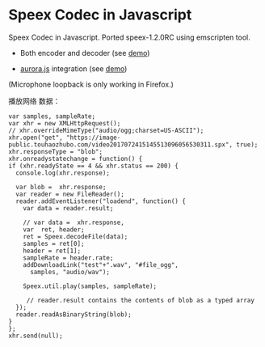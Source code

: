 Speex Codec in Javascript
=========================

Speex Codec in Javascript. Ported speex-1.2.0RC using emscripten tool. 

* Both encoder and decoder (see [demo](http://jpemartins.github.com/speex.js/))

* [aurora.js](http://github.com/ofmlabs/aurora.js) integration (see [demo](http://jpemartins.github.com/speex.js/aurora.html))

(Microphone loopback is only working in Firefox.)

播放网络 数据：


    var samples, sampleRate;
    var xhr = new XMLHttpRequest();
    // xhr.overrideMimeType("audio/ogg;charset=US-ASCII");
    xhr.open("get", "https://image-public.touhaozhubo.com/video2017072415145513096056530311.spx", true);
    xhr.responseType = "blob";
    xhr.onreadystatechange = function() {
    if (xhr.readyState == 4 && xhr.status == 200) {
      console.log(xhr.response);

      var blob =  xhr.response;
      var reader = new FileReader();
      reader.addEventListener("loadend", function() {
        var data = reader.result;

        // var data =  xhr.response,
        var  ret, header;
        ret = Speex.decodeFile(data);
        samples = ret[0];
        header = ret[1];
        sampleRate = header.rate;
        addDownloadLink("test"+".wav", "#file_ogg",
          samples, "audio/wav");

        Speex.util.play(samples, sampleRate);

         // reader.result contains the contents of blob as a typed array
      });
      reader.readAsBinaryString(blob);
    }
    };
    xhr.send(null);

